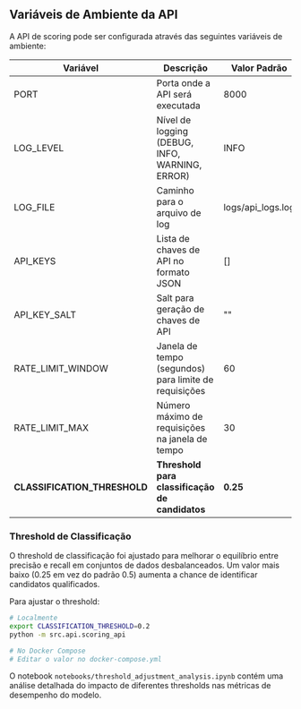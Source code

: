 ## Variáveis de Ambiente da API

A API de scoring pode ser configurada através das seguintes variáveis de ambiente:

| Variável | Descrição | Valor Padrão |
|----------|-----------|--------------|
| PORT | Porta onde a API será executada | 8000 |
| LOG_LEVEL | Nível de logging (DEBUG, INFO, WARNING, ERROR) | INFO |
| LOG_FILE | Caminho para o arquivo de log | logs/api_logs.log |
| API_KEYS | Lista de chaves de API no formato JSON | [] |
| API_KEY_SALT | Salt para geração de chaves de API | "" |
| RATE_LIMIT_WINDOW | Janela de tempo (segundos) para limite de requisições | 60 |
| RATE_LIMIT_MAX | Número máximo de requisições na janela de tempo | 30 |
| **CLASSIFICATION_THRESHOLD** | **Threshold para classificação de candidatos** | **0.25** |

### Threshold de Classificação

O threshold de classificação foi ajustado para melhorar o equilíbrio entre precisão e recall em conjuntos de dados desbalanceados. Um valor mais baixo (0.25 em vez do padrão 0.5) aumenta a chance de identificar candidatos qualificados.

Para ajustar o threshold:

```bash
# Localmente
export CLASSIFICATION_THRESHOLD=0.2
python -m src.api.scoring_api

# No Docker Compose
# Editar o valor no docker-compose.yml
```

O notebook `notebooks/threshold_adjustment_analysis.ipynb` contém uma análise detalhada do impacto de diferentes thresholds nas métricas de desempenho do modelo.